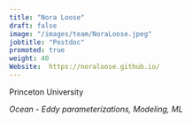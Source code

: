 ```yaml
---
title: "Nora Loose"
draft: false
image: "/images/team/NoraLoose.jpeg"
jobtitle: "Postdoc"
promoted: true
weight: 40
Website:  https://noraloose.github.io/
---
```



Princeton University

*Ocean - Eddy parameterizations, Modeling, ML*
